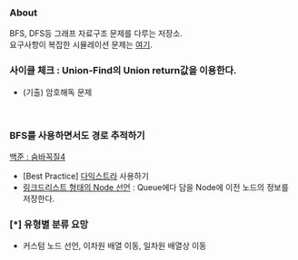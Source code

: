### About
BFS, DFS등 그래프 자료구조 문제를 다루는 저장소.  
요구사항이 복잡한 시뮬레이션 문제는 [여기](https://github.com/AtomicLiquors/Algorithm_Practice/tree/main/simulation).

### 사이클 체크 : Union-Find의 Union return값을 이용한다.  
  - (기출) 암호해독 문제

<br>

### BFS를 사용하면서도 경로 추적하기
[백준 : 숨바꼭질4](https://www.acmicpc.net/problem/13913)
- [Best Practice] [다익스트라](https://github.com/AtomicLiquors/Algorithm_Practice/tree/main/SSP/Dijkstra) 사용하기
- [링크드리스트 형태의 Node 선언](https://github.com/AtomicLiquors/Algorithm_Practice/blob/main/graph/Main_13913.java) : Queue에다 담을 Node에 이전 노드의 정보를 저장한다. 

### [*] 유형별 분류 요망
- 커스텀 노드 선언, 이차원 배열 이동, 일차원 배열상 이동
